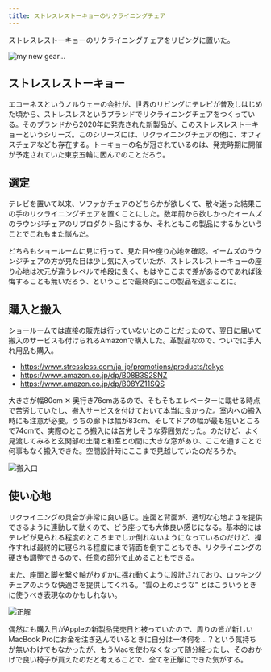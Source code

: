 ```yaml
---
title: ストレスレストーキョーのリクライニングチェア
---
```


ストレスレストーキョーのリクライニングチェアをリビングに置いた。

![](https://i.imgur.com/4k66tvbh.jpg "my new gear...")

## ストレスレストーキョー

エコーネスというノルウェーの会社が、世界のリビングにテレビが普及しはじめた頃から、ストレスレスというブランドでリクライニングチェアをつくっている。そのブランドから2020年に発売された新製品が、このストレスレストーキョーというシリーズ。このシリーズには、リクライニングチェアの他に、オフィスチェアなども存在する。トーキョーの名が冠されているのは、発売時期に開催が予定されていた東京五輪に因んでのことだろう。

## 選定

テレビを置いて以来、ソファかチェアのどちらかが欲しくて、散々迷った結果この手のリクライニングチェアを置くことにした。数年前から欲しかったイームズのラウンジチェアのリプロダクト品にするか、それともこの製品にするかということでこれもまた悩んだ。

どちらもショールームに見に行って、見た目や座り心地を確認。イームズのラウンジチェアの方が見た目は少し気に入っていたが、ストレスレストーキョーの座り心地は次元が違うレベルで格段に良く、もはやここまで差があるのであれば後悔することも無いだろう、ということで最終的にこの製品を選ぶことに。

## 購入と搬入

ショールームでは直接の販売は行っていないとのことだったので、翌日に届いて搬入のサービスも付けられるAmazonで購入した。革製品なので、ついでに手入れ用品も購入。

- <https://www.stressless.com/ja-jp/promotions/products/tokyo>
- https://www.amazon.co.jp/dp/B08B3S2SNZ
- https://www.amazon.co.jp/dp/B08YZ11SQS

大きさが幅80cm ✕ 奥行き76cmあるので、そもそもエレベーターに載せる時点で苦労していたし、搬入サービスを付けておいて本当に良かった。室内への搬入時にも注意が必要。うちの廊下は幅が83cm、そしてドアの幅が最も短いところで74cmで、実際のところ搬入には苦労しそうな雰囲気だった。のだけど、よく見渡してみると玄関部の土間と和室との間に大きな窓があり、ここを通すことで何事もなく搬入できた。空間設計時にここまで見越していたのだろうか。

![](https://i.imgur.com/RCINUbhh.jpg "搬入口")

## 使い心地

リクライニングの具合が非常に良い感じ。座面と背面が、適切な心地よさを提供できるように連動して動くので、どう座っても大体良い感じになる。基本的にはテレビが見られる程度のところまでしか倒れないようになっているのだけど、操作すれば最終的に寝られる程度にまで背面を倒すこともでき、リクライニングの硬さも調整できるので、任意の部分で止めることもできる。

また、座面と脚を繋ぐ軸がわずかに揺れ動くように設計されており、ロッキングチェアのような快適さを提供してくれる。"雲の上のような" とはこういうときに使うべき表現なのかもしれない。

![](https://i.imgur.com/EZUNf1ph.jpg "正解")

偶然にも購入日がAppleの新製品発売日と被っていたので、周りの皆が新しいMacBook Proにお金を注ぎ込んでいるときに自分は一体何を…？という気持ちが無いわけでもなかったが、もうMacを使わなくなって随分経ったし、そのおかげで良い椅子が買えたのだと考えることで、全てを正解にできた気がする。
